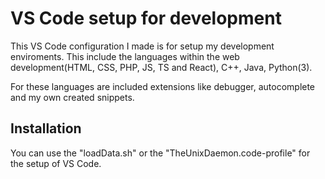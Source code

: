 # VS Code setup for development
This VS Code configuration I made is for setup my development enviroments. This include the languages within the web development(HTML, CSS, PHP, JS, TS and React), C++, Java, Python(3). 

For these languages are included extensions like debugger, autocomplete and my own created snippets.

## Installation
You can use the "loadData.sh" or the "TheUnixDaemon.code-profile" for the setup of VS Code.